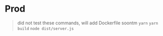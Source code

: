 # Prod
> did not test these commands, will add Dockerfile soontm
`yarn`
`yarn build`
`node dist/server.js`